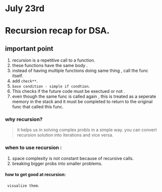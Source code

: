 # July 23rd

# Recursion recap for DSA.

## important point

1. recursion is a repetitive call to a function.
2. these functions have the same body .
3. instead of having multiple functions doing same thing , call the func itself.
4. add `check**`.
5. `base condition - simple if condtion`.
6. This checks if the future code must be exectued or not .
7. even though the same func is called again , this is treated as a seperate memory in the stack and it must be completed to return to the original func that called this func.

### why recursion?

> it helps us in solving complex probls in a simple way.
> you can convert recursion solution into iterations and vice versa.

### when to use recursion :

1. space complexity is not constant because of recursive calls.
2. breaking bigger probs into smaller problems.

#### how to get good at recursion:

` visualize them`.

